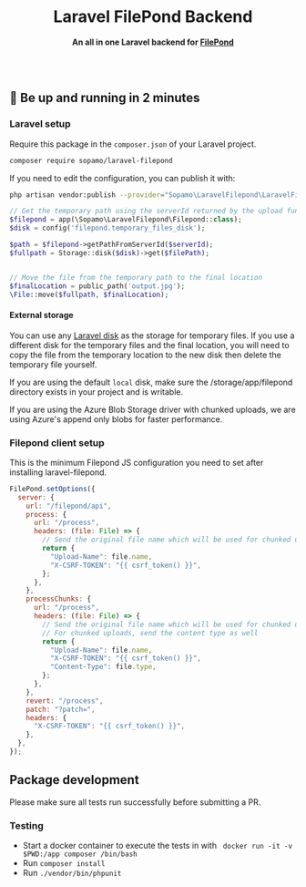 <h1 align="center">
  Laravel FilePond Backend
</h1>

<p align="center">
  <strong>An all in one Laravel backend for <a href="https://pqina.nl/filepond/" target="_blank">FilePond</a></strong><br>
</p>
<br /><br />

## :rocket: Be up and running in 2 minutes

### Laravel setup

Require this package in the `composer.json` of your Laravel project.

```bash
composer require sopamo/laravel-filepond
```

If you need to edit the configuration, you can publish it with:

```bash
php artisan vendor:publish --provider="Sopamo\LaravelFilepond\LaravelFilepondServiceProvider"
```

```php
// Get the temporary path using the serverId returned by the upload function in `FilepondController.php`
$filepond = app(\Sopamo\LaravelFilepond\Filepond::class);
$disk = config('filepond.temporary_files_disk');

$path = $filepond->getPathFromServerId($serverId);
$fullpath = Storage::disk($disk)->get($filePath);


// Move the file from the temporary path to the final location
$finalLocation = public_path('output.jpg');
\File::move($fullpath, $finalLocation);
```

#### External storage

You can use any [Laravel disk](https://laravel.com/docs/7.x/filesystem) as the storage for temporary files. If you use a different disk for the temporary files and the final location, you will need to copy the file from the temporary location to the new disk then delete the temporary file yourself.

If you are using the default `local` disk, make sure the /storage/app/filepond directory exists in your project and is writable.

If you are using the Azure Blob Storage driver with chunked uploads, we are using Azure's append only blobs for faster performance.

### Filepond client setup

This is the minimum Filepond JS configuration you need to set after installing laravel-filepond.

```javascript
FilePond.setOptions({
  server: {
    url: "/filepond/api",
    process: {
      url: "/process",
      headers: (file: File) => {
        // Send the original file name which will be used for chunked uploads
        return {
          "Upload-Name": file.name,
          "X-CSRF-TOKEN": "{{ csrf_token() }}",
        };
      },
    },
    processChunks: {
      url: "/process",
      headers: (file: File) => {
        // Send the original file name which will be used for chunked uploads
        // For chunked uploads, send the content type as well
        return {
          "Upload-Name": file.name,
          "X-CSRF-TOKEN": "{{ csrf_token() }}",
          "Content-Type": file.type,
        };
      },
    },
    revert: "/process",
    patch: "?patch=",
    headers: {
      "X-CSRF-TOKEN": "{{ csrf_token() }}",
    },
  },
});
```

## Package development

Please make sure all tests run successfully before submitting a PR.

### Testing

- Start a docker container to execute the tests in with ` docker run -it -v $PWD:/app composer /bin/bash`
- Run `composer install`
- Run `./vendor/bin/phpunit`
